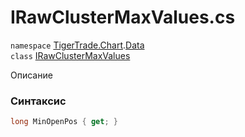 
# IRawClusterMaxValues.cs
`namespace` [TigerTrade.Chart](../../../../TigerTrade.Chart.md).[Data](../../../../TigerTrade.Chart/Data.md)  
    `class` [IRawClusterMaxValues](../../IRawClusterMaxValues.cs.md)

Описание

### Синтаксис
```csharp
long MinOpenPos { get; }
```
